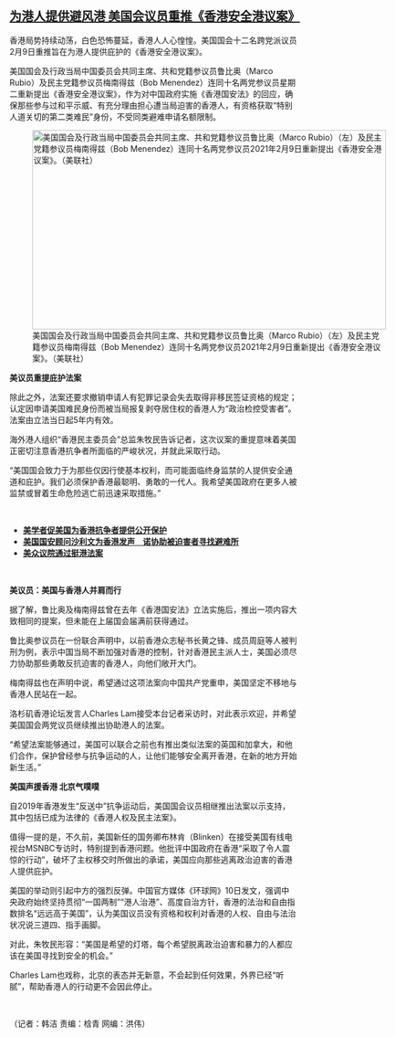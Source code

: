 <!--1612992652000-->
[为港人提供避风港 美国会议员重推《香港安全港议案》](https://www.rfa.org/mandarin/yataibaodao/gangtai/hj-02102021134032.html)
------

<p></p><p>香港局势持续动荡，白色恐怖蔓延，香港人人心惶惶。美国国会十二名跨党派议员2月9日重推旨在为港人提供庇护的《香港安全港议案》。</p><p>美国国会及行政当局中国委员会共同主席、共和党籍参议员鲁比奥（<span>Marco Rubio</span><span>）及民主党籍参议员梅南得兹（</span><span>Bob Menendez</span><span>）连同十</span><span></span><span>名两党参议员星期二重新提出《香港安全港议案》，作为对中国政府实施《香港国安法》的回应，确保那些参与过和平示威、有充分理由担心遭当局迫害的香港人，有资格获取“特别人道关切的第二类难民”身份，不受同类避难申请名额限制。</span></p><p><span><figure class="image-richtext image-inline captioned" style="width:620px;"><img alt="美国国会及行政当局中国委员会共同主席、共和党籍参议员鲁比奥（Marco Rubio）（左）及民主党籍参议员梅南得兹（Bob Menendez）连同十名两党参议员2021年2月9日重新提出《香港安全港议案》。（美联社）" height="349" src="https://www.rfa.org/mandarin/yataibaodao/gangtai/hj-02102021134032.html/hj0210e.jpg/@@images/c7df7918-11df-494e-b45b-a14be6b3d522.jpeg" title="hj0210e.jpg" width="620"/><figcaption class="image-caption">美国国会及行政当局中国委员会共同主席、共和党籍参议员鲁比奥（Marco Rubio）（左）及民主党籍参议员梅南得兹（Bob Menendez）连同十名两党参议员2021年2月9日重新提出《香港安全港议案》。（美联社）</figcaption><small></small></figure></span></p><p><strong>美议员重提庇护法案</strong></p><p><span>除此之外，法案还要求撤销申请人有犯罪记录会失去取得非移民签证资格的规定；认定因申请美国难民身份而被当局报复剥夺居住权的香港人为“政治检控受害者”。法案由立法当日起</span><span>5</span><span>年内有效。</span></p><p><span>海外港人组织“香港民主委员会”总监朱牧民告诉记者，这次议案的重提意味着美国正密切注意香港抗争者所面临的严峻状况，并就此采取行动。</span></p><p><span>“美国国会致力于为那些仅因行使基本权利，而可能面临终身监禁的人提供安全通道和庇护。我们必须保护香港最聪明、勇敢的一代人。我希望美国政府在更多人被监禁或冒着生命危险逃亡前迅速采取措施。”</span></p><p><br/></p><ul><li><a href="https://www.rfa.org/mandarin/yataibaodao/gangtai/xx-10272020143017.html"><strong>美学者促美国为香港抗争者提供公开保护</strong></a></li><li><strong><a href="https://www.rfa.org/mandarin/Xinwen/9-12092020135819.html">美国国安顾问沙利文为香港发声　诺协助被迫害者寻找避难所</a></strong></li><li><strong><a href="https://www.rfa.org/mandarin/yataibaodao/gangtai/hj-12072020152934.html">美众议院通过挺港法案</a></strong></li></ul><p><br/></p><p><strong>美议员：美国与香港人并肩而行</strong></p><p><span>据了解，鲁比奥及梅南得兹曾在去年《香港国安法》立法实施后，推出一项内容大致相同的提案，但未能在上届国会届满前获得通过。</span></p><p><span>鲁比奥参议员在一份联合声明中，以前香港众志秘书长黄之锋、成员周庭等人被判刑为例，表示中国当局不断加强对香港的控制，针对香港民主派人士，美国必须尽力协助那些勇敢反抗迫害的香港人，向他们敞开大门。</span></p><p><span>梅南得兹也在声明中说，希望通过这项法案向中国共产党重申，美国坚定不移地与香港人民站在一起。</span></p><p><span>洛杉矶香港论坛发言人</span><span>Charles Lam</span><span>接受本台记者采访时，对此表示欢迎，并希望美国国会两党议员继续推出协助港人的法案。</span></p><p><span>“希望法案能够通过，美国可以联合之前也有推出类似法案的英国和加拿大，和他们合作，保护曾经参与抗争运动的人，让他们能够安全离开香港，在新的地方开始新生活。”</span></p><p><strong>美国声援香港 北京气噗噗</strong></p><p><span>自</span><span>2019</span><span>年香港发生“反送中”抗争运动后，美国国会议员相继推出法案以示支持，其中包括已成为法律的《香港人权及民主法案》。</span></p><p><span>值得一提的是，不久前，美国新任的国务卿布林肯（</span><span>Blinken</span><span>）在接受美国有线电视台</span><span>MSNBC</span><span>专访时，特别提到香港问题。他批评中国政府在香港“采取了令人震惊的行动”，破坏了主权移交时所做出的承诺，美国应向那些逃离政治迫害的香港人提供庇护。</span></p><p><span>美国的举动则引起中方的强烈反弹。中国官方媒体《环球网》</span><span>10</span><span>日发文，强调中央政府始终坚持贯彻“一国两制”“港人治港”、高度自治方针，香港的法治和自由指数排名“远远高于美国”，认为美国议员没有资格和权利对香港的人权、自由与法治状况说三道四、指手画脚。</span></p><p><span>对此，朱牧民形容：“美国是希望的灯塔，每个希望脱离政治迫害和暴力的人都应该在美国寻找到安全的机会。”</span></p><p><span>Charles Lam</span><span>也戏称，北京的表态并无新意，不会起到任何效果，外界已经“听腻”，帮助香港人的行动更不会因此停止。</span></p><p><br/></p><p><span>（记者：韩洁   责编：梒青   网编：洪伟）</span></p>
